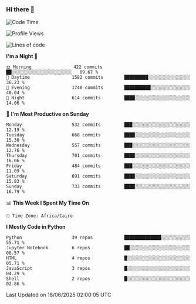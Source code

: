 ### Hi there 👋

<!--
**AMR-KELEG/AMR-KELEG** is a ✨ _special_ ✨ repository because its `README.md` (this file) appears on your GitHub profile.

Here are some ideas to get you started:

- 🔭 I’m currently working on ...
- 🌱 I’m currently learning ...
- 👯 I’m looking to collaborate on ...
- 🤔 I’m looking for help with ...
- 💬 Ask me about ...
- 📫 How to reach me: ...
- 😄 Pronouns: ...
- ⚡ Fun fact: ...
-->

<!--START_SECTION:waka-->
![Code Time](http://img.shields.io/badge/Code%20Time-0%20secs-blue)

![Profile Views](http://img.shields.io/badge/Profile%20Views-0-blue)

![Lines of code](https://img.shields.io/badge/From%20Hello%20World%20I%27ve%20Written-25.7%20million%20lines%20of%20code-blue)

**I'm a Night 🦉** 

```text
🌞 Morning                422 commits         ██░░░░░░░░░░░░░░░░░░░░░░░   09.67 % 
🌆 Daytime                1582 commits        █████████░░░░░░░░░░░░░░░░   36.23 % 
🌃 Evening                1748 commits        ██████████░░░░░░░░░░░░░░░   40.04 % 
🌙 Night                  614 commits         ████░░░░░░░░░░░░░░░░░░░░░   14.06 % 
```
📅 **I'm Most Productive on Sunday** 

```text
Monday                   532 commits         ███░░░░░░░░░░░░░░░░░░░░░░   12.19 % 
Tuesday                  668 commits         ████░░░░░░░░░░░░░░░░░░░░░   15.30 % 
Wednesday                557 commits         ███░░░░░░░░░░░░░░░░░░░░░░   12.76 % 
Thursday                 701 commits         ████░░░░░░░░░░░░░░░░░░░░░   16.06 % 
Friday                   484 commits         ███░░░░░░░░░░░░░░░░░░░░░░   11.09 % 
Saturday                 691 commits         ████░░░░░░░░░░░░░░░░░░░░░   15.83 % 
Sunday                   733 commits         ████░░░░░░░░░░░░░░░░░░░░░   16.79 % 
```


📊 **This Week I Spent My Time On** 

```text
🕑︎ Time Zone: Africa/Cairo
```

**I Mostly Code in Python** 

```text
Python                   39 repos            ██████████████░░░░░░░░░░░   55.71 % 
Jupyter Notebook         6 repos             ██░░░░░░░░░░░░░░░░░░░░░░░   08.57 % 
HTML                     4 repos             █░░░░░░░░░░░░░░░░░░░░░░░░   05.71 % 
JavaScript               3 repos             █░░░░░░░░░░░░░░░░░░░░░░░░   04.29 % 
Shell                    2 repos             █░░░░░░░░░░░░░░░░░░░░░░░░   02.86 % 
```




 Last Updated on 18/06/2025 02:00:05 UTC
<!--END_SECTION:waka-->
